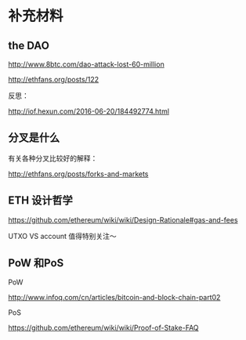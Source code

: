 # 补充材料

## the DAO

http://www.8btc.com/dao-attack-lost-60-million

http://ethfans.org/posts/122

反思：

http://iof.hexun.com/2016-06-20/184492774.html



## 分叉是什么

有关各种分叉比较好的解释：

http://ethfans.org/posts/forks-and-markets



## ETH 设计哲学

https://github.com/ethereum/wiki/wiki/Design-Rationale#gas-and-fees

UTXO VS account 值得特别关注～



## PoW 和PoS

PoW

http://www.infoq.com/cn/articles/bitcoin-and-block-chain-part02

PoS

https://github.com/ethereum/wiki/wiki/Proof-of-Stake-FAQ



